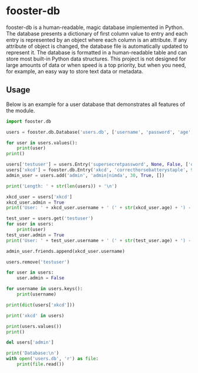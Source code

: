 fooster-db
==========
fooster-db is a human-readable, magic database implemented in Python. The database presents a dictionary of first column value to entry and each entry is represented by an object where each column is an attribute. If any attribute of object is changed, the database file is automatically updated to represent it. The database is formatted in a human-readable table and can store most built-in Python data structures. This project is not designed for large amounts of data or when speed is a top priority, but when you need, for example, an easy way to store text data or metadata.

Usage
-----
Below is an example for a user database that demonstrates all features of the module.

```python
import fooster.db

users = fooster.db.Database('users.db', ['username', 'password', 'age', 'admin', 'friends'])

for user in users.values():
    print(user)
print()

users['testuser'] = users.Entry('supersecretpassword', None, False, ['olduser'])
users['xkcd'] = fooster.db.Entry('xkcd', 'correcthorsebatterystaple', 9, False, ['alice', 'bob'])
admin_user = users.add('admin', 'admin|nimda', 30, True, [])

print('Length: ' + str(len(users)) + '\n')

xkcd_user = users['xkcd']
xkcd_user.admin = True
print('User: ' + xkcd_user.username + ' (' + str(xkcd_user.age) + ') - ' + ', '.join(xkcd_user.friends) + '\n')

test_user = users.get('testuser')
for user in users:
	print(user)
test_user.admin = True
print('User: ' + test_user.username + ' (' + str(test_user.age) + ') - ' + ', '.join(test_user.friends) + '\n')

admin_user.friends.append(xkcd_user.username)

users.remove('testuser')

for user in users:
    user.admin = False

for username in users.keys():
    print(username)

print(dict(users['xkcd']))

print('xkcd' in users)

print(users.values())
print()

del users['admin']

print('Database:\n')
with open('users.db', 'r') as file:
    print(file.read())
```
